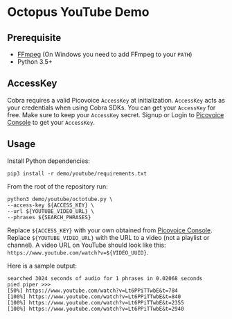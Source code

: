 # Octopus YouTube Demo

## Prerequisite

- [FFmpeg](https://www.ffmpeg.org/) (On Windows you need to add FFmpeg to your `PATH`)
- Python 3.5+

## AccessKey

Cobra requires a valid Picovoice `AccessKey` at initialization. `AccessKey` acts as your credentials when using Cobra SDKs.
You can get your `AccessKey` for free. Make sure to keep your `AccessKey` secret. 
Signup or Login to [Picovoice Console](https://console.picovoice.ai/) to get your `AccessKey`.

## Usage

Install Python dependencies:

```console
pip3 install -r demo/youtube/requirements.txt
```

From the root of the repository run:

```console
python3 demo/youtube/octotube.py \
--access-key ${ACCESS_KEY} \
--url ${YOUTUBE_VIDEO_URL} \
--phrases ${SEARCH_PHRASES}
```

Replace `${ACCESS_KEY}` with your own obtained from [Picovoice Console](https://console.picovoice.ai/). Replace `${YOUTUBE_VIDEO_URL}`
with the URL to a video (not a playlist or channel). A video URL on YouTube should look like this: `https://www.youtube.com/watch?v=${VIDEO_UUID}`.

Here is a sample output:

```console
searched 3024 seconds of audio for 1 phrases in 0.02068 seconds
pied piper >>>
[50%] https://www.youtube.com/watch?v=Lt6PPiTTwbE&t=784
[100%] https://www.youtube.com/watch?v=Lt6PPiTTwbE&t=840
[100%] https://www.youtube.com/watch?v=Lt6PPiTTwbE&t=2355
[100%] https://www.youtube.com/watch?v=Lt6PPiTTwbE&t=2940
```
